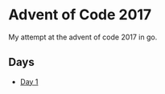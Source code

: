 # Advent of Code 2017

My attempt at the advent of code 2017 in go.

## Days
* [Day 1](https://github.com/tardisman5197/aoc2017/blob/master/d1/day1.go)
